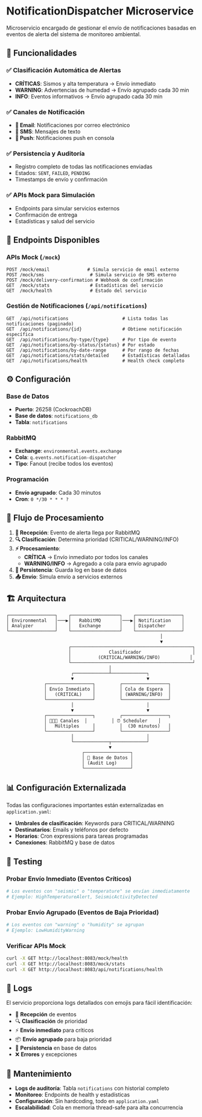 # NotificationDispatcher Microservice

Microservicio encargado de gestionar el envío de notificaciones basadas en eventos de alerta del sistema de monitoreo ambiental.

## 🎯 Funcionalidades

### ✅ **Clasificación Automática de Alertas**
- **CRÍTICAS**: Sismos y alta temperatura → Envío inmediato
- **WARNING**: Advertencias de humedad → Envío agrupado cada 30 min
- **INFO**: Eventos informativos → Envío agrupado cada 30 min

### ✅ **Canales de Notificación**
- **📧 Email**: Notificaciones por correo electrónico
- **📱 SMS**: Mensajes de texto
- **🔔 Push**: Notificaciones push en consola

### ✅ **Persistencia y Auditoría**
- Registro completo de todas las notificaciones enviadas
- Estados: `SENT`, `FAILED`, `PENDING`
- Timestamps de envío y confirmación

### ✅ **APIs Mock para Simulación**
- Endpoints para simular servicios externos
- Confirmación de entrega
- Estadísticas y salud del servicio

## 🚀 Endpoints Disponibles

### **APIs Mock** (`/mock`)
```
POST /mock/email              # Simula servicio de email externo
POST /mock/sms                 # Simula servicio de SMS externo
POST /mock/delivery-confirmation # Webhook de confirmación
GET  /mock/stats               # Estadísticas del servicio
GET  /mock/health              # Estado del servicio
```

### **Gestión de Notificaciones** (`/api/notifications`)
```
GET  /api/notifications                    # Lista todas las notificaciones (paginado)
GET  /api/notifications/{id}               # Obtiene notificación específica
GET  /api/notifications/by-type/{type}     # Por tipo de evento
GET  /api/notifications/by-status/{status} # Por estado
GET  /api/notifications/by-date-range      # Por rango de fechas
GET  /api/notifications/stats/detailed     # Estadísticas detalladas
GET  /api/notifications/health             # Health check completo
```

## ⚙️ Configuración

### **Base de Datos**
- **Puerto**: 26258 (CockroachDB)
- **Base de datos**: `notifications_db`
- **Tabla**: `notifications`

### **RabbitMQ**
- **Exchange**: `environmental.events.exchange`
- **Cola**: `q.events.notification-dispatcher`
- **Tipo**: Fanout (recibe todos los eventos)

### **Programación**
- **Envío agrupado**: Cada 30 minutos
- **Cron**: `0 */30 * * * ?`

## 🔄 Flujo de Procesamiento

1. **📨 Recepción**: Evento de alerta llega por RabbitMQ
2. **🔍 Clasificación**: Determina prioridad (CRITICAL/WARNING/INFO)
3. **⚡ Procesamiento**:
   - **CRÍTICA** → Envío inmediato por todos los canales
   - **WARNING/INFO** → Agregado a cola para envío agrupado
4. **💾 Persistencia**: Guarda log en base de datos
5. **📤 Envío**: Simula envío a servicios externos

## 🏗️ Arquitectura

```
┌─────────────────┐    ┌──────────────────┐    ┌─────────────────┐
│ Environmental   │───▶│   RabbitMQ       │───▶│ Notification    │
│ Analyzer        │    │   Exchange       │    │ Dispatcher      │
└─────────────────┘    └──────────────────┘    └─────────────────┘
                                                         │
                                                         ▼
                       ┌─────────────────────────────────────────────┐
                       │              Clasificador                   │
                       │          (CRITICAL/WARNING/INFO)           │
                       └─────────────────────────────────────────────┘
                                      │
                        ┌─────────────┴─────────────┐
                        ▼                           ▼
              ┌─────────────────┐         ┌─────────────────┐
              │ Envío Inmediato │         │ Cola de Espera  │
              │   (CRITICAL)    │         │ (WARNING/INFO)  │
              └─────────────────┘         └─────────────────┘
                        │                           │
                        ▼                           ▼
              ┌─────────────────┐         ┌─────────────────┐
              │ 📧📱🔔 Canales  │         │ ⏰ Scheduler    │
              │   Múltiples     │         │  (30 minutos)   │
              └─────────────────┘         └─────────────────┘
                        │                           │
                        └─────────────┬─────────────┘
                                      ▼
                            ┌─────────────────┐
                            │ 💾 Base de Datos │
                            │ (Audit Log)     │
                            └─────────────────┘
```

## 📊 Configuración Externalizada

Todas las configuraciones importantes están externalizadas en `application.yaml`:

- **Umbrales de clasificación**: Keywords para CRITICAL/WARNING
- **Destinatarios**: Emails y teléfonos por defecto
- **Horarios**: Cron expressions para tareas programadas
- **Conexiones**: RabbitMQ y base de datos

## 🧪 Testing

### **Probar Envío Inmediato** (Eventos Críticos)
```bash
# Los eventos con "seismic" o "temperature" se envían inmediatamente
# Ejemplo: HighTemperatureAlert, SeismicActivityDetected
```

### **Probar Envío Agrupado** (Eventos de Baja Prioridad)
```bash
# Los eventos con "warning" o "humidity" se agrupan
# Ejemplo: LowHumidityWarning
```

### **Verificar APIs Mock**
```bash
curl -X GET http://localhost:8083/mock/health
curl -X GET http://localhost:8083/mock/stats
curl -X GET http://localhost:8083/api/notifications/health
```

## 📝 Logs

El servicio proporciona logs detallados con emojis para fácil identificación:

- 📨 **Recepción** de eventos
- 🔍 **Clasificación** de prioridad
- ⚡ **Envío inmediato** para críticos
- 📦 **Envío agrupado** para baja prioridad
- 💾 **Persistencia** en base de datos
- ❌ **Errores** y excepciones

## 🔧 Mantenimiento

- **Logs de auditoría**: Tabla `notifications` con historial completo
- **Monitoreo**: Endpoints de health y estadísticas
- **Configuración**: Sin hardcoding, todo en `application.yaml`
- **Escalabilidad**: Cola en memoria thread-safe para alta concurrencia
